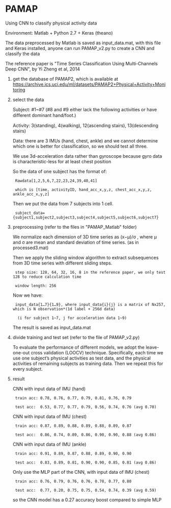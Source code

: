 # PAMAP
Using CNN to classify physical activity data

Environment: Matlab + Python 2.7 + Keras (theano)

The data preprocessed by Matlab is saved as input_data.mat, with this file and Keras installed, anyone can run PAMAP_v2.py to create a CNN and classify the data

The reference paper is "Time Series Classification Using Multi-Channels Deep CNN", by Yi Zheng et al, 2014

1. get the database of PAMAP2, which is available at https://archive.ics.uci.edu/ml/datasets/PAMAP2+Physical+Activity+Monitoring

2. select the data

	Subject: #1~#7 (#8 and #9 either lack the following activities or have diﬀerent dominant hand/foot.)
	
	Activity: 3(standing), 4(walking), 12(ascending stairs), 13(descending stairs)
	
	Data: there are 3 IMUs (hand, chest, ankle) and we cannot determine which one is better for classification, so we should test all three.
	
	We use 3d-acceleration data rather than gyroscope because gyro data is characteristic-less for at least chest position
	
	So the data of one subject has the format of:
	
		Rawdata[1,2,5,6,7,22,23,24,39,40,41]
		
		which is [time, activityID, hand_acc_x,y,z, chest_acc_x,y,z, ankle_acc_x,y,z] 
		
	Then we put the data from 7 subjects into 1 cell.
	
		subject_data={subject1,subject2,subject3,subject4,subject5,subject6,subject7} 
		
3. preprocessing (refer to the files in "PAMAP_Matlab" folder)

	We normalize each dimension of 3D time series as (x−μ)/σ , where μ and σ are mean and standard deviation of time series. (as in processed3.mat)
	
	Then we apply the sliding window algorithm to extract subsequences from 3D time series with different sliding steps. 
	
		step size: 128, 64, 32, 16, 8 in the reference paper, we only test 128 to reduce calculation time
		
		window length: 256
		
	Now we have:
	
		input_data{1…7}{1…9}, where input_data{i}{j} is a matrix of Nx257, which is N observation*(1d label + 256d data)
		
		 (i for subject 1~7, j for acceleration data 1~9)
		 
	The result is saved as input_data.mat
	
4. divide training and test set (refer to the file of PAMAP_v2.py)

	To evaluate the performance of different models, we adopt the leave-one-out cross validation (LOOCV) technique. Specifically, each time we use one subject’s physical activities as test data, and the physical activities of remaining subjects as training data. Then we repeat this for every subject.
	
5. result

	CNN with input data of IMU (hand)
	
		train acc: 0.78, 0.76, 0.77, 0.79, 0.81, 0.76, 0.79
	
		test acc:  0.53, 0.77, 0.77, 0.79, 0.56, 0.74, 0.76 (avg 0.70)
	
	CNN with input data of IMU (chest)
	
		train acc: 0.87, 0.89, 0.88, 0.89, 0.88, 0.89, 0.87
	
		test acc:  0.86, 0.74, 0.89, 0.86, 0.90, 0.90, 0.88 (avg 0.86)	
	
	CNN with input data of IMU (ankle)
	
		train acc: 0.91, 0.89, 0.87, 0.88, 0.89, 0.90, 0.90
	
		test acc:  0.83, 0.89, 0.81, 0.90, 0.90, 0.85, 0.81 (avg 0.86)
	
	Only use the MLP part of the CNN, with input data of IMU (chest)
	
		train acc: 0.76, 0.79, 0.76, 0.76, 0.78, 0.77, 0.80
	
		test acc:  0.77, 0.20, 0.75, 0.75, 0.54, 0.74, 0.39 (avg 0.59)
	
	so the CNN model has a 0.27 accuracy boost compared to simple MLP
